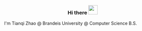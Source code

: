 <h3 align="center">Hi there <img src="https://raw.githubusercontent.com/MartinHeinz/MartinHeinz/master/wave.gif" width="30px"></h3>

<p>
  I'm Tianqi Zhao
  @ Brandeis University
  @ Computer Science B.S.
</p>
